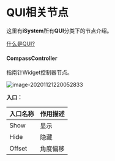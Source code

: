 # QUI相关节点

这里有**iSystem**所有**QUI**分类下的节点介绍。

[什么是QUI?](../QUI/概述.md)



#### CompassController

指南针Widget控制器节点。

![image-20201121220052833](https://gitee.com/Azureusbin/pic-lib/raw/master/imags/20201121220052.png)

**入口：**

| 入口名称 | 作用描述 |
| -------- | -------- |
| Show     | 显示     |
| Hide     | 隐藏     |
| Offset   | 角度偏移 |